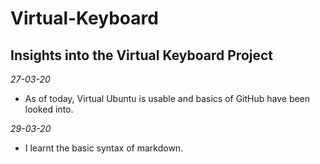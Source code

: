 # Virtual-Keyboard
## Insights into the Virtual Keyboard Project

*27-03-20*
+ As of today, Virtual Ubuntu is usable and basics of GitHub have been looked into.

*29-03-20*
+ I learnt the basic syntax of markdown.
